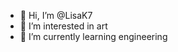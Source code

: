 - 👋 Hi, I’m @LisaK7
- 👀 I’m interested in art
- 🌱 I’m currently learning engineering

<!---
LisaK7/LisaK7 is a ✨ special ✨ repository because its `README.md` (this file) appears on your GitHub profile.
You can click the Preview link to take a look at your changes.
--->
